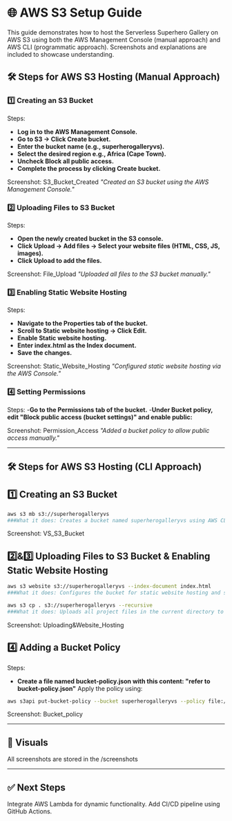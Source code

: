 # 🌐 AWS S3 Setup Guide
This guide demonstrates how to host the Serverless Superhero Gallery on AWS S3 using both the AWS Management Console (manual approach) and AWS CLI (programmatic approach). Screenshots and explanations are included to showcase understanding.

## 🛠️ Steps for AWS S3 Hosting (Manual Approach)
### 1️⃣ Creating an S3 Bucket
Steps:
- **Log in to the AWS Management Console.**
- **Go to S3 → Click Create bucket.**
- **Enter the bucket name (e.g., superherogalleryvs).**
- **Select the desired region e.g., Africa (Cape Town).**
- **Uncheck Block all public access.**
- **Complete the process by clicking Create bucket.**

Screenshot: S3_Bucket_Created
*"Created an S3 bucket using the AWS Management Console."*

### 2️⃣ Uploading Files to S3 Bucket
Steps:
- **Open the newly created bucket in the S3 console.**
- **Click Upload → Add files → Select your website files (HTML, CSS, JS, images).**
- **Click Upload to add the files.**

Screenshot: File_Upload
*"Uploaded all files to the S3 bucket manually."*

### 3️⃣ Enabling Static Website Hosting
Steps:
- **Navigate to the Properties tab of the bucket.**
- **Scroll to Static website hosting → Click Edit.**
- **Enable Static website hosting.**
- **Enter index.html as the Index document.**
- **Save the changes.**

Screenshot: Static_Website_Hosting
*"Configured static website hosting via the AWS Console."*

### 4️⃣ Setting Permissions 
Steps:
-**Go to the Permissions tab of the bucket.**
-**Under Bucket policy, edit "Block public access (bucket settings)" and enable public:**

Screenshot: Permission_Access
*"Added a bucket policy to allow public access manually."*

---

## 🛠️ Steps for AWS S3 Hosting (CLI Approach)
## 1️⃣ Creating an S3 Bucket
```bash
aws s3 mb s3://superherogalleryvs
###What it does: Creates a bucket named superherogalleryvs using AWS CLI.
```
Screenshot: VS_S3_Bucket

## 2️⃣&3️⃣ Uploading Files to S3 Bucket & Enabling Static Website Hosting
```bash
aws s3 website s3://superherogalleryvs --index-document index.html
###What it does: Configures the bucket for static website hosting and sets index.html as the default landing page.
```
```bash
aws s3 cp . s3://superherogalleryvs --recursive
###What it does: Uploads all project files in the current directory to the S3 bucket via CLI.
```

Screenshot: Uploading&Website_Hosting

## 4️⃣ Adding a Bucket Policy
Steps:
- **Create a file named bucket-policy.json with this content: "refer to bucket-policy.json"**
Apply the policy using:
```bash
aws s3api put-bucket-policy --bucket superherogalleryvs --policy file://bucket-policy.json
```
Screenshot: Bucket_policy

---

## 📸 Visuals
All screenshots are stored in the /screenshots

---

## ✅ Next Steps
Integrate AWS Lambda for dynamic functionality.
Add CI/CD pipeline using GitHub Actions.